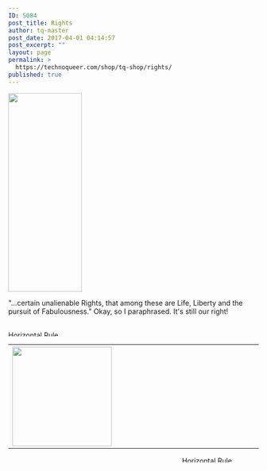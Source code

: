 ```yaml
---
ID: 5084
post_title: Rights
author: tq-master
post_date: 2017-04-01 04:14:57
post_excerpt: ""
layout: page
permalink: >
  https://technoqueer.com/shop/tq-shop/rights/
published: true
---
```

<img src="https://technoqueer.com/shop/wp-content/uploads/2017/03/Rights1L-148x400.png" alt="" width="148" height="400" class="alignleft size-medium wp-image-87" />
<p style="text-align: left;">"…certain unalienable Rights, that among these are Life, Liberty and the pursuit of Fabulousness." Okay, so I paraphrased. It's still our right!</p>
<br clear="all">


<img class="aligncenter size-full wp-image-99" src="https://technoqueer.com/shop/wp-content/uploads/2017/03/Rainbow-HR.jpg" alt="Horizontal Rule" width="800" height="11" />

<table width="800" align="center">
<tbody>
<tr>
<th width="33%"><a href="https://technoqueer.com/shop/tq-shop/rights/ring-my-bell/"><img src="https://technoqueer.com/shop/wp-content/uploads/2017/04/btn-ring-my-bell.png" alt="" width="200" height="200" class="aligncenter size-full wp-image-28302" /></a></th>
<th width="34%"></th>
<th width="33%"></th>
</tr>


</tbody>
</table>
<p align="center"><img class="aligncenter size-full wp-image-99" src="https://technoqueer.com/shop/wp-content/uploads/2017/03/Rainbow-HR.jpg" alt="Horizontal Rule" width="800" height="12" /></p>